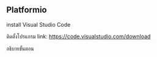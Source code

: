 ## Platformio

install Visual Studio Code

ติดตั้งโปรแกรม link: https://code.visualstudio.com/download

อธิบายขั้นตอน
